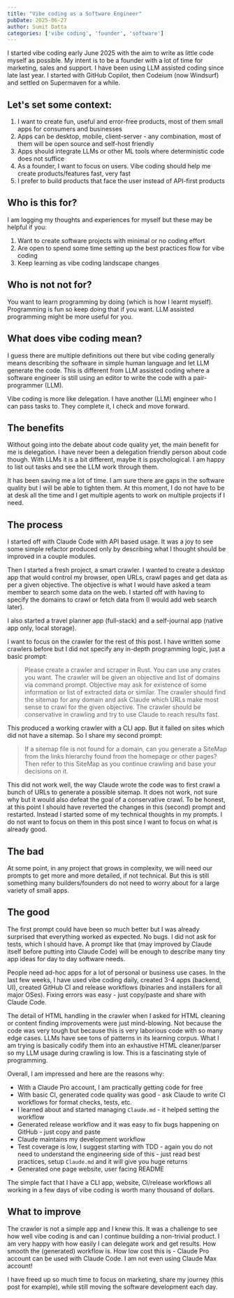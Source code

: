 ```yaml
---
title: "Vibe coding as a Software Engineer"
pubDate: 2025-06-27
author: Sumit Datta
categories: ['vibe coding', 'founder', 'software']
---
```


I started vibe coding early June 2025 with the aim to write as little code myself as possible. My intent is to be a founder with a lot of time for marketing, sales and support. I have been using LLM  assisted coding since late last year. I started with GitHub Copilot, then Codeium (now Windsurf) and settled on Supermaven for a while.

## Let's set some context:

1. I want to create fun, useful and error-free products, most of them small apps for consumers and businesses
2. Apps can be desktop, mobile, client-server - any combination, most of them will be open source and self-host friendly
3. Apps should integrate LLMs or other ML tools where deterministic code does not suffice
4. As a founder, I want to focus on users. Vibe coding should help me create products/features fast, very fast
5. I prefer to build products that face the user instead of API-first products

## Who is this for?

I am logging my thoughts and experiences for myself but these may be helpful if you:

1. Want to create software projects with minimal or no coding effort
2. Are open to spend some time setting up the best practices flow for vibe coding
3. Keep learning as vibe coding landscape changes

## Who is not not for?

You want to learn programming by doing (which is how I learnt myself). Programming is fun so keep doing that if you want. LLM assisted programming might be more useful for you.

## What does vibe coding mean?

I guess there are multiple definitions out there but vibe coding  generally means describing the software in simple human language and let LLM generate the code. This is different from LLM assisted coding where a software engineer is still using an editor to write the code with a pair-programmer (LLM).

Vibe coding is more like delegation. I have another (LLM) engineer who I can pass tasks to. They complete it, I check and move forward.

## The benefits

Without going into the debate about code quality yet, the main benefit for me is delegation. I have never been a delegation friendly person about code though. With LLMs it is a bit different, maybe it is psychological. I am happy to list out tasks and see the LLM work through them.

It has been saving me a lot of time. I am sure there are gaps in the software quality but I will be able to tighten them. At this moment, I do not have to be at desk all the time and I get multiple agents to work on multiple projects if I need.

## The process

I started off with Claude Code with API based usage. It was a joy to see some simple refactor produced only by describing what I thought should be improved in a couple modules.

Then I started a fresh project, a smart crawler. I wanted to create a desktop app that would control my browser, open URLs, crawl pages and get data as per a given objective. The objective is what I would have asked a team member to search some data on the web. I started off with having to specify the domains to crawl or fetch data from  (I would add web  search later).

I also started a travel planner app (full-stack) and a self-journal app (native app only, local storage).

I want to focus on the crawler for the rest of this post. I have written some crawlers before but I did not specify any in-depth programming logic, just a basic prompt:

> Please create a crawler and scraper in Rust. You can use any crates you want. The crawler will be given an objective and list of domains via command prompt. Objective may ask for existence of some information or list of extracted data or similar. The crawler should find the sitemap for any domain and ask Claude which URLs make most sense to crawl for the given objective. The crawler should be conservative in   crawling and try to use Claude to reach results fast.

This produced a working crawler with a CLI app. But it failed on sites which did not have a sitemap. So I share my second prompt:

> If a sitemap file is not found for a domain, can you generate a SiteMap from the links hierarchy found from the homepage or other pages? Then refer to this SiteMap as you continue crawling and base your decisions on it.

This did not work well, the way Claude wrote the code was to first crawl a bunch of URLs to generate a possible sitemap. It does not work, not sure why but it would also defeat the goal of a conservative crawl. To be honest, at this point I should have reverted the changes in this (second) prompt and restarted. Instead I started some of my technical thoughts in my prompts. I do not want to focus on them in this post since I want to focus on what is already good.

## The bad

At some point, in any project that grows in complexity, we will need our prompts to get more and more detailed, if not technical. But this is still something many builders/founders do not need to worry about for a large variety of small apps.


## The good

The first prompt could have been so much better but I was already surprised that everything worked as expected. No bugs. I did not ask for tests, which I should have. A prompt like that (may improved by Claude itself before putting into Claude Code) will be enough to describe many tiny app ideas for day to day software needs.

People need ad-hoc apps for a lot of personal or business use cases. In the last few weeks, I have used vibe coding daily, created 3-4 apps (backend, UI), created GitHub CI and release workflows (binaries and installers for all major OSes). Fixing errors was easy - just copy/paste and share with Claude Code.

The detail of HTML handling in the crawler when I asked for HTML cleaning or content finding improvements were just mind-blowing. Not because the code was very tough but because this is very laborious code with so many edge cases. LLMs have see tons of patterns in its learning corpus. What I am trying is basically codify them into an exhaustive HTML cleaner/parser so my LLM usage during crawling is low. This is a fascinating style of programming.

Overall, I am impressed and here are the reasons why:
- With a Claude Pro account, I am practically getting code for free
- With basic CI, generated code quality was good - ask Claude to write CI workflows for format checks, tests, etc.
- I learned about and started managing `Claude.md` - it helped setting the workflow
- Generated release workflow and it was easy to fix bugs happening on GitHub - just copy and paste
- Claude maintains my development workflow
- Test coverage is low, I suggest starting with TDD - again you do not need to understand the engineering side of this - just read best practices, setup `Claude.md` and it will give you huge returns
- Generated one page website, user facing README

The simple fact that I have a CLI app, website, CI/release workflows all working in a few days of vibe coding is worth many thousand of dollars.

## What to improve

The crawler is not a simple app and I knew this. It was a challenge to see how well vibe coding is and can I continue building a non-trivial product. I am very happy with how easily I can delegate work and get results. How smooth the (generated) workflow is. How low cost this is - Claude Pro account can be used with Claude Code. I am not even using Claude Max account!

I have freed up so much time to focus on marketing, share my journey (this post for example), while still moving the software development each day.
